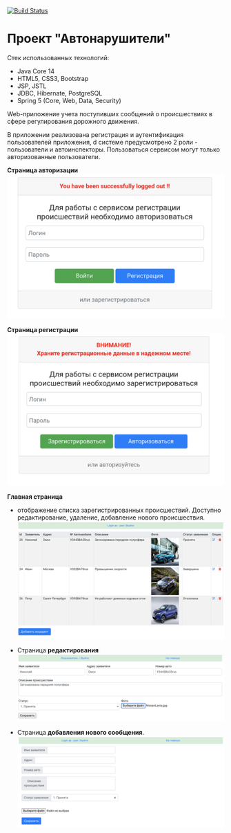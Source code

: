 [![Build Status](https://travis-ci.org/RVohmin/job4j_car_accident.svg?branch=master)](https://travis-ci.org/RVohmin/job4j_car_accident)
# Проект "Автонарушители"

Стек использованных технологий:
* Java Core 14
* HTML5, CSS3, Bootstrap
* JSP, JSTL
* JDBC, Hibernate, PostgreSQL
* Spring 5 (Core, Web, Data, Security)

Web-приложение учета поступивших сообщений о происшествиях в сфере регулирования дорожного движения.

В приложении реализована регистрация и аутентификация пользователей приложения, d
 системе предусмотрено 2 роли - пользователи и автоинспекторы.
Пользоваться сервисом могут только авторизованные пользователи. 

__Страница авторизации__
![Авторизация](screenshots/авторизация.png "Страница авторизации")

__Страница регистрации__
![Регистрация](screenshots/регистрация.png "Страница авторизации")

__Главная страница__
 - отображение списка зарегистрированных происшествий. Доступно редактирование, удаление, добавление нового происшествия.
 ![main](screenshots/main.png)
 

* Страница __редактирования__
![Страница вакансии](screenshots/edit.png)


* Страница __добавления нового сообщения__.
![Страница "Добавить вакансию"](screenshots/create.png)



